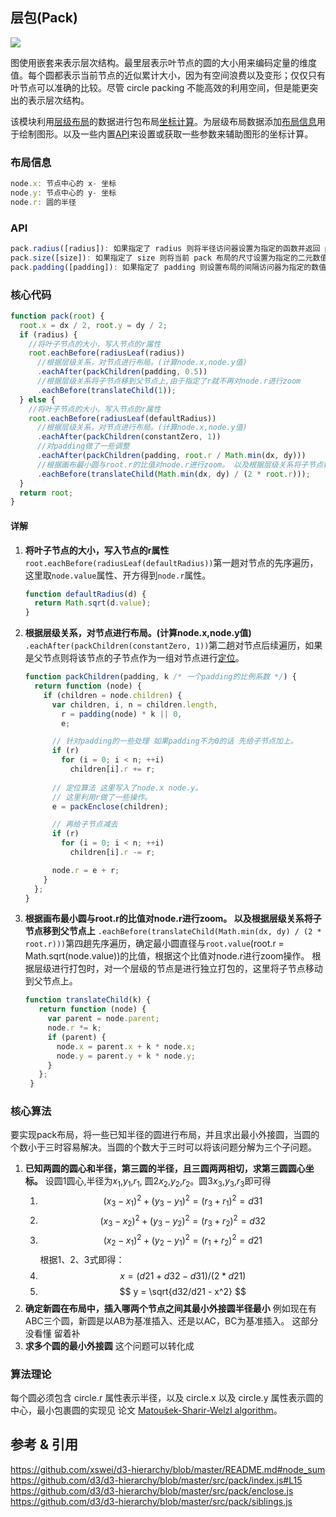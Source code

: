 ## 层包(Pack)
![](https:/img.sz-p.cn/d3Layout-pack.png)

图使用嵌套来表示层次结构。最里层表示叶节点的圆的大小用来编码定量的维度值。每个圆都表示当前节点的近似累计大小，因为有空间浪费以及变形；仅仅只有叶节点可以准确的比较。尽管 circle packing 不能高效的利用空间，但是能更突出的表示层次结构。

该模块利用[层级布局](https://sz-p.cn/blog/index.php/2019/07/08/207.html)的数据进行包布局[坐标计算](#核心代码)。为层级布局数据添加[布局信息](#布局信息)用于绘制图形。以及一些内置[API](#API)来设置或获取一些参数来辅助图形的坐标计算。

### 布局信息

```javascript
node.x: 节点中心的 x- 坐标
node.y: 节点中心的 y- 坐标
node.r: 圆的半径
```

### API
```javascript
pack.radius([radius]): 如果指定了 radius 则将半径访问器设置为指定的函数并返回 pack 布局。如果没有指定 radius 则返回当前半径访问器，默认为 null,
pack.size([size]): 如果指定了 size 则将当前 pack 布局的尺寸设置为指定的二元数值类型数组: [width, height] 并返回当前 pack 布局。如果没有指定 size 则返回当前的尺寸，默认为 [1, 1]
pack.padding([padding]): 如果指定了 padding 则设置布局的间隔访问器为指定的数值或函数并返回 pack 布局。如果没有指定 padding 则返回当前的间隔访问器，默认为常量 0。
```

### 核心代码

```javascript
function pack(root) {
  root.x = dx / 2, root.y = dy / 2;
  if (radius) {
    //将叶子节点的大小，写入节点的r属性
    root.eachBefore(radiusLeaf(radius))
      //根据层级关系，对节点进行布局。(计算node.x,node.y值)
      .eachAfter(packChildren(padding, 0.5))
      //根据层级关系将子节点移到父节点上,由于指定了r就不再对node.r进行zoom
      .eachBefore(translateChild(1));
  } else {
    //将叶子节点的大小，写入节点的r属性
    root.eachBefore(radiusLeaf(defaultRadius))
      //根据层级关系，对节点进行布局。(计算node.x,node.y值)
      .eachAfter(packChildren(constantZero, 1))
      //对padding做了一些调整
      .eachAfter(packChildren(padding, root.r / Math.min(dx, dy)))
      //根据画布最小圆与root.r的比值对node.r进行zoom。 以及根据层级关系将子节点移到父节点上
      .eachBefore(translateChild(Math.min(dx, dy) / (2 * root.r)));
  }
  return root;
}
```

#### 详解
1. **将叶子节点的大小，写入节点的r属性**
    `root.eachBefore(radiusLeaf(defaultRadius))`第一趟对节点的先序遍历，这里取`node.value`属性、开方得到`node.r`属性。
    ```javascript
    function defaultRadius(d) {
      return Math.sqrt(d.value);
    }
    ```
2. **根据层级关系，对节点进行布局。(计算node.x,node.y值)**
    `.eachAfter(packChildren(constantZero, 1))`第二趟对节点后续遍历，如果是父节点则将该节点的子节点作为一组对节点进行[定位](#定位算法)。
    ```javascript
    function packChildren(padding, k /* 一个padding的比例系数 */) {
      return function (node) {
        if (children = node.children) {
          var children, i, n = children.length,
            r = padding(node) * k || 0,
            e;

          // 针对padding的一些处理 如果padding不为0的话 先给子节点加上。
          if (r)
            for (i = 0; i < n; ++i)
              children[i].r += r;
          
          // 定位算法 这里写入了node.x node.y。
          // 这里利用r做了一些操作。
          e = packEnclose(children);

          // 再给子节点减去
          if (r)
            for (i = 0; i < n; ++i)
              children[i].r -= r;

          node.r = e + r;
        }
      };
    }
    ```
3. **根据画布最小圆与root.r的比值对node.r进行zoom。 以及根据层级关系将子节点移到父节点上**
   `.eachBefore(translateChild(Math.min(dx, dy) / (2 * root.r)))`第四趟先序遍历，确定最小圆直径与`root.value`(root.r = Math.sqrt(node.value))的比值，根据这个比值对node.r进行zoom操作。
   根据层级进行打包时，对一个层级的节点是进行独立打包的，这里将子节点移动到父节点上。
   ```javascript
   function translateChild(k) {
      return function (node) {
        var parent = node.parent;
        node.r *= k;
        if (parent) {
          node.x = parent.x + k * node.x;
          node.y = parent.y + k * node.y;
        }
      };
    }
   ```

### 核心算法
要实现pack布局，将一些已知半径的圆进行布局，并且求出最小外接圆，当圆的个数小于三时容易解决。当圆的个数大于三时可以将该问题分解为三个子问题。
1. **已知两圆的圆心和半径，第三圆的半径，且三圆两两相切，求第三圆圆心坐标。**
   设圆1圆心,半径为$x_1$,$y_1$,$r_1$, 圆2$x_2$,$y_2$,$r_2$。圆3$x_3$,$y_3$,$r_3$即可得
   1. $$ (x_3-x_1)^2 + (y_3-y_1)^2 = (r_3+r_1)^2 = d31 $$
   2. $$ (x_3-x_2)^2 + (y_3-y_2)^2 = (r_3+r_2)^2 = d32 $$
   3. $$ (x_2-x_1)^2 + (y_2-y_1)^2 = (r_1+r_2)^2 = d21 $$
   根据1、2、3式即得：
   1. $$ x = (d21+d32-d31)/(2*d21) $$
   2. $$ y = \sqrt{d32/d21 - x^2} $$
2. **确定新圆在布局中，插入哪两个节点之间其最小外接圆半径最小**
   例如现在有ABC三个圆，新圆是以AB为基准插入、还是以AC，BC为基准插入。
   这部分没看懂 留着补
3. **求多个圆的最小外接圆**
   这个问题可以转化成   

### 算法理论
每个圆必须包含 circle.r 属性表示半径，以及 circle.x 以及 circle.y 属性表示圆的中心，最小包裹圆的实现见 论文 [Matoušek-Sharir-Welzl algorithm](https://inf.ethz.ch/personal/emo/PublFiles/SubexLinProg_ALG16_96.pdf)。

## 参考 & 引用
https://github.com/xswei/d3-hierarchy/blob/master/README.md#node_sum
https://github.com/d3/d3-hierarchy/blob/master/src/pack/index.js#L15
https://github.com/d3/d3-hierarchy/blob/master/src/pack/enclose.js
https://github.com/d3/d3-hierarchy/blob/master/src/pack/siblings.js